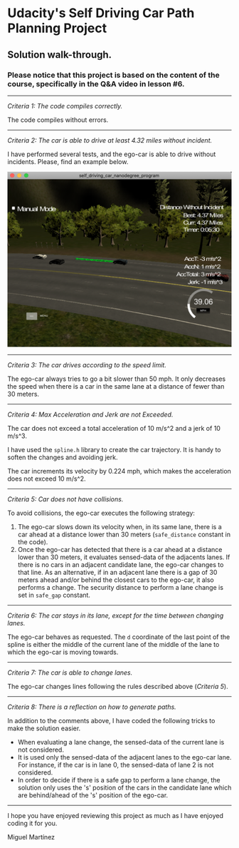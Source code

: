 # Udacity's Self Driving Car Path Planning Project

## Solution walk-through.

### Please notice that this project is based on the content of the course, specifically in the Q&A video in lesson #6.

---

_Criteria 1: The code compiles correctly._

The code compiles without errors.

---
_Criteria 2: The car is able to drive at least 4.32 miles without incident._

I have performed several tests, and the ego-car is able to drive without incidents. Please, find an example below.

![4.37 miles driven](completed.png)

---
_Criteria 3: The car drives according to the speed limit._

The ego-car always tries to go a bit slower than 50 mph. It only decreases the speed when there is a car in the same lane at a distance of fewer than 30 meters.

---
_Criteria 4: Max Acceleration and Jerk are not Exceeded._

The car does not exceed a total acceleration of 10 m/s^2 and a jerk of 10 m/s^3.

I have used the `spline.h` library to create the car trajectory. It is handy to soften the changes and avoiding jerk.

The car increments its velocity by 0.224 mph, which makes the acceleration does not exceed 10 m/s^2.

---
_Criteria 5: Car does not have collisions._

To avoid collisions, the ego-car executes the following strategy:

1. The ego-car slows down its velocity when, in its same lane, there is a car ahead at a distance lower than 30 meters (`safe_distance` constant in the code).
2. Once the ego-car has detected that there is a car ahead at a distance lower than 30 meters, it evaluates sensed-data of the adjacents lanes. If there is no cars in an adjacent candidate lane, the ego-car changes to that line. As an alternative, if in an adjacent lane there is a gap of 30 meters ahead and/or behind the closest cars to the ego-car, it also performs a change. The security distance to perform a lane change is set in `safe_gap` constant.

---
_Criteria 6: The car stays in its lane, except for the time between changing lanes._

The ego-car behaves as requested. The `d` coordinate of the last point of the spline is either the middle of the current lane of the middle of the lane to which the ego-car is moving towards. 

---
_Criteria 7: The car is able to change lanes._

The ego-car changes lines following the rules described above (_Criteria 5_).

---
_Criteria 8: There is a reflection on how to generate paths._

In addition to the comments above, I have coded the following tricks to make the solution easier.

- When evaluating a lane change, the sensed-data of the current lane is not considered.
- It is used only the sensed-data of the adjacent lanes to the ego-car lane. For instance, if the car is in lane 0, the sensed-data of lane 2 is not considered.
- In order to decide if there is a safe gap to perform a lane change, the solution only uses the 's' position of the cars in the candidate lane which are behind/ahead of the 's' position of the ego-car.

---

I hope you have enjoyed reviewing this project as much as I have enjoyed coding it for you.

Miguel Martínez










